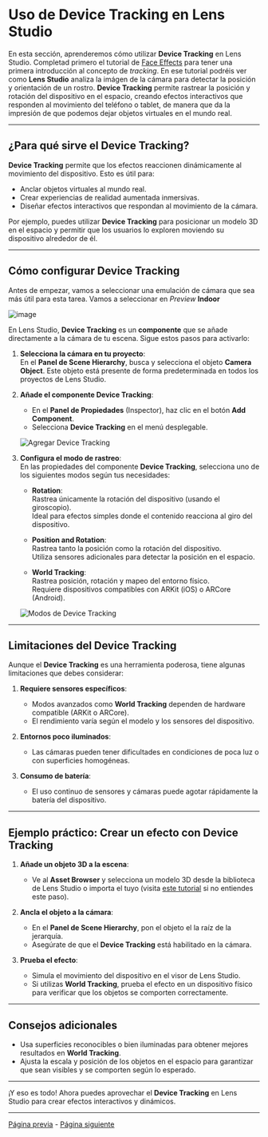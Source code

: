 # Uso de Device Tracking en Lens Studio

En esta sección, aprenderemos cómo utilizar **Device Tracking** en Lens Studio. Completad primero el tutorial de [Face Effects](Face-Effects.md) para tener una primera introducción al concepto de _tracking_. En ese tutorial podréis ver como **Lens Studio** analiza la imágen de la cámara para detectar la posición y orientación de un rostro. **Device Tracking** permite rastrear la posición y rotación del dispositivo en el espacio, creando efectos interactivos que responden al movimiento del teléfono o tablet, de manera que da la impresión de que podemos dejar objetos virtuales en el mundo real.  

---

## ¿Para qué sirve el Device Tracking?

**Device Tracking** permite que los efectos reaccionen dinámicamente al movimiento del dispositivo. Esto es útil para:  

- Anclar objetos virtuales al mundo real.  
- Crear experiencias de realidad aumentada inmersivas.  
- Diseñar efectos interactivos que respondan al movimiento de la cámara.  

Por ejemplo, puedes utilizar **Device Tracking** para posicionar un modelo 3D en el espacio y permitir que los usuarios lo exploren moviendo su dispositivo alrededor de él.  

---

## Cómo configurar Device Tracking

Antes de empezar, vamos a seleccionar una emulación de cámara que sea más útil para esta tarea. Vamos a seleccionar en _Preview_ **Indoor**

![image](https://github.com/user-attachments/assets/7c0276e1-c212-46c7-b3f6-2accf5f8c10c)

En Lens Studio, **Device Tracking** es un **componente** que se añade directamente a la cámara de tu escena. Sigue estos pasos para activarlo:  

1. **Selecciona la cámara en tu proyecto**:  
   En el **Panel de Scene Hierarchy**, busca y selecciona el objeto **Camera Object**. Este objeto está presente de forma predeterminada en todos los proyectos de Lens Studio.  

2. **Añade el componente Device Tracking**:  
   - En el **Panel de Propiedades** (Inspector), haz clic en el botón **Add Component**.  
   - Selecciona **Device Tracking** en el menú desplegable.  

   ![Agregar Device Tracking](https://github.com/user-attachments/assets/8124827a-60ee-4506-ac0a-7246dc22f074)

4. **Configura el modo de rastreo**:  
   En las propiedades del componente **Device Tracking**, selecciona uno de los siguientes modos según tus necesidades:  

   - **Rotation**:  
     Rastrea únicamente la rotación del dispositivo (usando el giroscopio).  
     Ideal para efectos simples donde el contenido reacciona al giro del dispositivo.  

   - **Position and Rotation**:  
     Rastrea tanto la posición como la rotación del dispositivo.  
     Utiliza sensores adicionales para detectar la posición en el espacio.  

   - **World Tracking**:  
     Rastrea posición, rotación y mapeo del entorno físico.  
     Requiere dispositivos compatibles con ARKit (iOS) o ARCore (Android).  

   ![Modos de Device Tracking](https://github.com/user-attachments/assets/1c200c17-42a9-4c6f-829f-67da629e83cf)

---

## Limitaciones del Device Tracking

Aunque el **Device Tracking** es una herramienta poderosa, tiene algunas limitaciones que debes considerar:  

1. **Requiere sensores específicos**:  
   - Modos avanzados como **World Tracking** dependen de hardware compatible (ARKit o ARCore).  
   - El rendimiento varía según el modelo y los sensores del dispositivo.  

2. **Entornos poco iluminados**:  
   - Las cámaras pueden tener dificultades en condiciones de poca luz o con superficies homogéneas.  

3. **Consumo de batería**:  
   - El uso continuo de sensores y cámaras puede agotar rápidamente la batería del dispositivo.  

---

## Ejemplo práctico: Crear un efecto con Device Tracking

1. **Añade un objeto 3D a la escena**:  
   - Ve al **Asset Browser** y selecciona un modelo 3D desde la biblioteca de Lens Studio o importa el tuyo (visita [este tutorial](Objetos-3D.md) si no entiendes este paso).  

2. **Ancla el objeto a la cámara**:  
   - En el **Panel de Scene Hierarchy**, pon el objeto el la raíz de la jerarquía.  
   - Asegúrate de que el **Device Tracking** está habilitado en la cámara.  

3. **Prueba el efecto**:  
   - Simula el movimiento del dispositivo en el visor de Lens Studio.  
   - Si utilizas **World Tracking**, prueba el efecto en un dispositivo físico para verificar que los objetos se comporten correctamente.  

---

## Consejos adicionales

- Usa superficies reconocibles o bien iluminadas para obtener mejores resultados en **World Tracking**.  
- Ajusta la escala y posición de los objetos en el espacio para garantizar que sean visibles y se comporten según lo esperado.  

---

¡Y eso es todo! Ahora puedes aprovechar el **Device Tracking** en Lens Studio para crear efectos interactivos y dinámicos.  

---
[Página previa](Face-Effects.md) - [Página siguiente](Objetos-3D.md)

